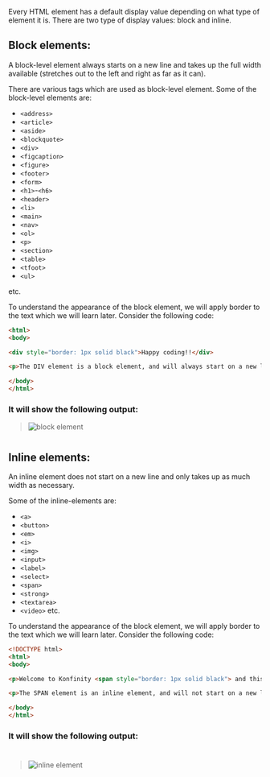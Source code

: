 Every HTML element has a default display value depending on what type of element it is. There are two type of display values: block and inline.

## Block elements:

A block-level element always starts on a new line and takes up the full width available (stretches out to the left and right as far as it can).

There are various tags which are used as block-level element. Some of the block-level elements are:
- `<address>`
- `<article>`
- `<aside>`
- `<blockquote>`
- `<div>`
- `<figcaption>`
- `<figure>`
- `<footer>`
- `<form>`
- `<h1>`-`<h6>`
- `<header>`
- `<li>`
- `<main>`
- `<nav>`
- `<ol>`
- `<p>`
- `<section>`
- `<table>`
- `<tfoot>`
- `<ul>`

 etc.

To understand the appearance of the block element, we will apply border to the text which we will learn later. Consider the following code:

```html
<html>
<body>

<div style="border: 1px solid black">Happy coding!!</div>

<p>The DIV element is a block element, and will always start on a new line and take up the full width available (stretches out to the left and right as far as it can).</p>

</body>
</html>

```
### It will show the following output:
>
>![block element](https://course-assets-workspace.s3.ap-south-1.amazonaws.com/html/block.jpg)
>
#

## Inline elements:

An inline element does not start on a new line and only takes up as much width as necessary.

Some of the inline-elements are:

- `<a>`
- `<button>`
- `<em>`
- `<i>`
- `<img>`
- `<input>`
- `<label>`
- `<select>`
- `<span>`
- `<strong>`
- `<textarea>`
- `<video>`
 etc.

To understand the appearance of the block element, we will apply border to the text which we will learn later. Consider the following code:

```html
<!DOCTYPE html>
<html>
<body>

<p>Welcome to Konfinity <span style="border: 1px solid black"> and this is inline element</span> and we have used "<span>" </p> tag

<p>The SPAN element is an inline element, and will not start on a new line and only takes up as much width as necessary.</p>

</body>
</html>

```
### It will show the following output:
#
>
>![inline element](https://course-assets-workspace.s3.ap-south-1.amazonaws.com/html/inline.jpg)
>
#
